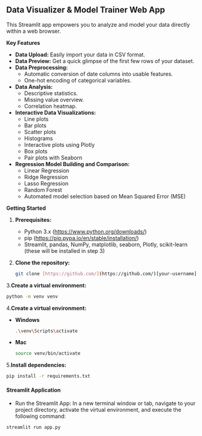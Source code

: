 ## Data Visualizer & Model Trainer Web App

This Streamlit app empowers you to analyze and model your data directly within a web browser.

**Key Features**

* **Data Upload:** Easily import your data in CSV format.
* **Data Preview:** Get a quick glimpse of the first few rows of your dataset.
* **Data Preprocessing:** 
    * Automatic conversion of date columns into usable features.
    * One-hot encoding of categorical variables.
* **Data Analysis:**
    * Descriptive statistics.
    * Missing value overview.
    * Correlation heatmap.
* **Interactive Data Visualizations:**
    * Line plots
    * Bar plots
    * Scatter plots
    * Histograms
    * Interactive plots using Plotly
    * Box plots
    * Pair plots with Seaborn 
* **Regression Model Building and Comparison:**
    * Linear Regression
    * Ridge Regression
    * Lasso Regression
    * Random Forest 
    * Automated model selection based on Mean Squared Error (MSE)

**Getting Started**

1. **Prerequisites:**
   * Python 3.x (https://www.python.org/downloads/)
   * pip (https://pip.pypa.io/en/stable/installation/)
   * Streamlit, pandas, NumPy, matplotlib, seaborn, Plotly, scikit-learn (these will be installed in step 3)

2. **Clone the repository:**
   ```bash
   git clone [https://github.com/](https://github.com/)[your-username]/[project-name].git

3.**Create a virtual environment:**

  ```bash
  python -m venv venv
  
  ```
4.**Create a virtual environment:**

  * **Windows**
    ```bash
    .\venv\Scripts\activate
    ```
  
 *  **Mac**
    ```bash
    source venv/bin/activate
    ```

5.**Install dependencies:**

  ```bash
  pip install -r requirements.txt
  
  ```
#### Streamlit Application

* Run the Streamlit App: In a new terminal window or tab, navigate to your project directory, activate the virtual environment, and execute the following command:
 ```bash
streamlit run app.py
 ```


